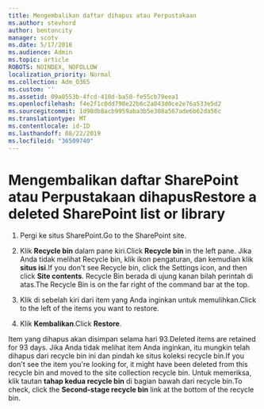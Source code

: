 ```yaml
---
title: Mengembalikan daftar dihapus atau Perpustakaan
ms.author: stevhord
author: bentoncity
manager: scotv
ms.date: 5/17/2018
ms.audience: Admin
ms.topic: article
ROBOTS: NOINDEX, NOFOLLOW
localization_priority: Normal
ms.collection: Adm_O365
ms.custom: ''
ms.assetid: 09a0553b-4fcd-410d-ba50-fe55cb79eea1
ms.openlocfilehash: f4e2f1c0dd798e22b6c2a043d0ce2e76a533e5d2
ms.sourcegitcommit: 1d98db8acb9959aba3b5e308a567ade6b62da56c
ms.translationtype: MT
ms.contentlocale: id-ID
ms.lasthandoff: 08/22/2019
ms.locfileid: "36509740"
---
```

# <a name="restore-a-deleted-sharepoint-list-or-library"></a><span data-ttu-id="421d8-102">Mengembalikan daftar SharePoint atau Perpustakaan dihapus</span><span class="sxs-lookup"><span data-stu-id="421d8-102">Restore a deleted SharePoint list or library</span></span>

1. <span data-ttu-id="421d8-103">Pergi ke situs SharePoint.</span><span class="sxs-lookup"><span data-stu-id="421d8-103">Go to the SharePoint site.</span></span>
    
2. <span data-ttu-id="421d8-104">Klik **Recycle bin** dalam pane kiri.</span><span class="sxs-lookup"><span data-stu-id="421d8-104">Click **Recycle bin** in the left pane.</span></span> <span data-ttu-id="421d8-105">Jika Anda tidak melihat Recycle bin, klik ikon pengaturan, dan kemudian klik **situs isi**.</span><span class="sxs-lookup"><span data-stu-id="421d8-105">If you don't see Recycle bin, click the Settings icon, and then click **Site contents**.</span></span> <span data-ttu-id="421d8-106">Recycle Bin berada di ujung kanan bilah perintah di atas.</span><span class="sxs-lookup"><span data-stu-id="421d8-106">The Recycle Bin is on the far right of the command bar at the top.</span></span>
    
3. <span data-ttu-id="421d8-107">Klik di sebelah kiri dari item yang Anda inginkan untuk memulihkan.</span><span class="sxs-lookup"><span data-stu-id="421d8-107">Click to the left of the items you want to restore.</span></span>
    
4. <span data-ttu-id="421d8-108">Klik **Kembalikan**.</span><span class="sxs-lookup"><span data-stu-id="421d8-108">Click **Restore**.</span></span>
    
<span data-ttu-id="421d8-109">Item yang dihapus akan disimpan selama hari 93.</span><span class="sxs-lookup"><span data-stu-id="421d8-109">Deleted items are retained for 93 days.</span></span> <span data-ttu-id="421d8-110">Jika Anda tidak melihat item Anda inginkan, itu mungkin telah dihapus dari recycle bin ini dan pindah ke situs koleksi recycle bin.</span><span class="sxs-lookup"><span data-stu-id="421d8-110">If you don't see the item you're looking for, it might have been deleted from this recycle bin and moved to the site collection recycle bin.</span></span> <span data-ttu-id="421d8-111">Untuk memeriksa, klik tautan **tahap kedua recycle bin** di bagian bawah dari recycle bin.</span><span class="sxs-lookup"><span data-stu-id="421d8-111">To check, click the **Second-stage recycle bin** link at the bottom of the recycle bin.</span></span> 
  

